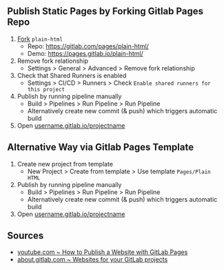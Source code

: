 ## Publish Static Pages by Forking Gitlab Pages Repo

1. [Fork](https://gitlab.com/pages/plain-html/-/forks/new)  `plain-html`
   - Repo: https://gitlab.com/pages/plain-html/
   - Demo: https://pages.gitlab.io/plain-html/
2. Remove fork relationship
   - Settings > General > Advanced > Remove fork relationship
3. Check that Shared Runners is enabled
   - Settings > CI/CD > Runners > Check `Enable shared runners for this project` 
4. Publish by running pipeline manually
   - Build > Pipelines > Run Pipeline > Run Pipeline
   - Alternatively create new commit (& push) which triggers automatic build
5. Open [username.gitlab.io/projectname](https://username.gitlab.io/projectname)

## Alternative Way via Gitlab Pages Template

1. Create new project from template
   - New Project > Create from template > Use template `Pages/Plain HTML`
2. Publish by running pipeline manually
   - Build > Pipelines > Run Pipeline > Run Pipeline
   - Alternatively create new commit (& push) which triggers automatic build
3. Open [username.gitlab.io/projectname](https://username.gitlab.io/projectname)

## Sources
- [youtube.com ~ How to Publish a Website with GitLab Pages](https://www.youtube.com/watch?v=TWqh9MtT4Bg)
- [about.gitlab.com ~ Websites for your GitLab projects](https://about.gitlab.com/stages-devops-lifecycle/pages/)  
